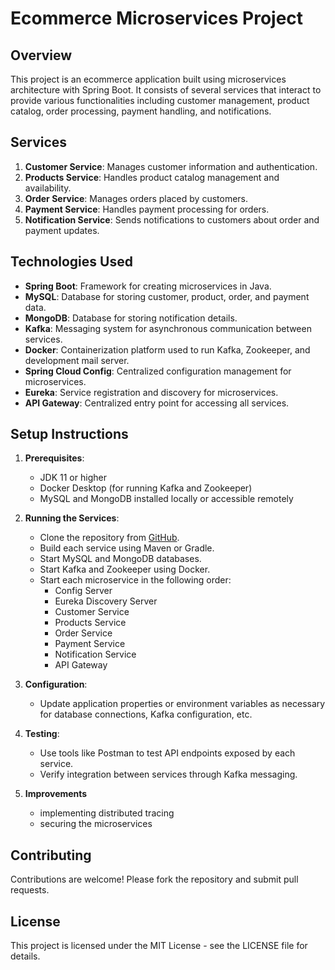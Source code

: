 # Ecommerce Microservices Project

## Overview

This project is an ecommerce application built using microservices architecture with Spring Boot.
It consists of several services that interact to provide various functionalities including customer management, product catalog, order processing, payment handling, and notifications.

## Services

1. **Customer Service**: Manages customer information and authentication.
2. **Products Service**: Handles product catalog management and availability.
3. **Order Service**: Manages orders placed by customers.
4. **Payment Service**: Handles payment processing for orders.
5. **Notification Service**: Sends notifications to customers about order and payment updates.

## Technologies Used

- **Spring Boot**: Framework for creating microservices in Java.
- **MySQL**: Database for storing customer, product, order, and payment data.
- **MongoDB**: Database for storing notification details.
- **Kafka**: Messaging system for asynchronous communication between services.
- **Docker**: Containerization platform used to run Kafka, Zookeeper, and development mail server.
- **Spring Cloud Config**: Centralized configuration management for microservices.
- **Eureka**: Service registration and discovery for microservices.
- **API Gateway**: Centralized entry point for accessing all services.

## Setup Instructions

1. **Prerequisites**:
   - JDK 11 or higher
   - Docker Desktop (for running Kafka and Zookeeper)
   - MySQL and MongoDB installed locally or accessible remotely

2. **Running the Services**:
   - Clone the repository from [GitHub](https://github.com/hemanthvinod).
   - Build each service using Maven or Gradle.
   - Start MySQL and MongoDB databases.
   - Start Kafka and Zookeeper using Docker.
   - Start each microservice in the following order:
     - Config Server
     - Eureka Discovery Server
     - Customer Service
     - Products Service
     - Order Service
     - Payment Service
     - Notification Service
     - API Gateway

3. **Configuration**:
   - Update application properties or environment variables as necessary for database connections, Kafka configuration, etc.

4. **Testing**:
   - Use tools like Postman to test API endpoints exposed by each service.
   - Verify integration between services through Kafka messaging.
5. **Improvements**
   - implementing distributed tracing
   - securing the microservices 
## Contributing

Contributions are welcome! Please fork the repository and submit pull requests.

## License

This project is licensed under the MIT License - see the LICENSE file for details.
